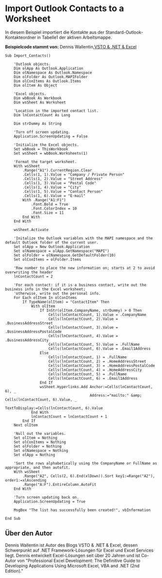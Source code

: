 
# Import Outlook Contacts to a Worksheet

In diesem Beispiel importiert die Kontakte aus der Standard-Outlook-Kontakteordner in Tabelle1 der aktiven Arbeitsmappe.

 **Beispielcode stammt von:** Dennis Wallentin,[VSTO &amp; .NET &amp; Excel](http://xldennis.wordpress.com/)



```
Sub Import_Contacts()

    'Outlook objects.
    Dim olApp As Outlook.Application
    Dim olNamespace As Outlook.Namespace
    Dim olFolder As Outlook.MAPIFolder
    Dim olConItems As Outlook.Items
    Dim olItem As Object
    
    'Excel objects.
    Dim wbBook As Workbook
    Dim wsSheet As Worksheet
    
    'Location in the imported contact list.
    Dim lnContactCount As Long
    
    Dim strDummy As String
    
    'Turn off screen updating.
    Application.ScreenUpdating = False
    
    'Initialize the Excel objects.
    Set wbBook = ThisWorkbook
    Set wsSheet = wbBook.Worksheets(1)
    
    'Format the target worksheet.
    With wsSheet
        .Range("A1").CurrentRegion.Clear
        .Cells(1, 1).Value = "Company / Private Person"
        .Cells(1, 2).Value = "Street Address"
        .Cells(1, 3).Value = "Postal Code"
        .Cells(1, 4).Value = "City"
        .Cells(1, 5).Value = "Contact Person"
        .Cells(1, 6).Value = "E-mail"
        With .Range("A1:F1")
            .Font.Bold = True
            .Font.ColorIndex = 10
            .Font.Size = 11
        End With
    End With
    
    wsSheet.Activate
    
    'Initalize the Outlook variables with the MAPI namespace and the default Outlook folder of the current user.
    Set olApp = New Outlook.Application
    Set olNamespace = olApp.GetNamespace("MAPI")
    Set olFolder = olNamespace.GetDefaultFolder(10)
    Set olConItems = olFolder.Items
            
    'Row number to place the new information on; starts at 2 to avoid overwriting the header
    lnContactCount = 2
    
    'For each contact: if it is a business contact, write out the business info in the Excel worksheet;
    'otherwise, write out the personal info.
    For Each olItem In olConItems
        If TypeName(olItem) = "ContactItem" Then
            With olItem
                If InStr(olItem.CompanyName, strDummy) > 0 Then
                    Cells(lnContactCount, 1).Value = .CompanyName
                    Cells(lnContactCount, 2).Value = .BusinessAddressStreet
                    Cells(lnContactCount, 3).Value = .BusinessAddressPostalCode
                    Cells(lnContactCount, 4).Value = .BusinessAddressCity
                    Cells(lnContactCount, 5).Value = .FullName
                    Cells(lnContactCount, 6).Value = .Email1Address
                Else
                    Cells(lnContactCount, 1) = .FullName
                    Cells(lnContactCount, 2) = .HomeAddressStreet
                    Cells(lnContactCount, 3) = .HomeAddressPostalCode
                    Cells(lnContactCount, 4) = .HomeAddressCity
                    Cells(lnContactCount, 5) = .FullName
                    Cells(lnContactCount, 6) = .Email1Address
                End If
                wsSheet.Hyperlinks.Add Anchor:=Cells(lnContactCount, 6), _
                                       Address:="mailto:" &amp; Cells(lnContactCount, 6).Value, _
                                       TextToDisplay:=Cells(lnContactCount, 6).Value
            End With
            lnContactCount = lnContactCount + 1
        End If
    Next olItem
    
    'Null out the variables.
    Set olItem = Nothing
    Set olConItems = Nothing
    Set olFolder = Nothing
    Set olNamespace = Nothing
    Set olApp = Nothing
    
    'Sort the rows alphabetically using the CompanyName or FullName as appropriate, and then autofit.
    With wsSheet
        .Range("A2", Cells(2, 6).End(xlDown)).Sort key1:=Range("A2"), order1:=xlAscending
        .Range("A:F").EntireColumn.AutoFit
    End With
            
    'Turn screen updating back on.
    Application.ScreenUpdating = True
    
    MsgBox "The list has successfully been created!", vbInformation
    
End Sub
```


## Über den Autor
<a name="AboutContributor"> </a>

Dennis Wallentin ist Autor des Blogs VSTO &amp; .NET &amp; Excel, dessen Schwerpunkt auf .NET Framework-Lösungen für Excel und Excel Services liegt. Dennis entwickelt Excel-Lösungen seit über 20 Jahren und ist Co-Autor von "Professional Excel Development: The Definitive Guide to Developing Applications Using Microsoft Excel, VBA and .NET (2nd Edition)."

